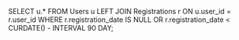 SELECT u.*
FROM Users u
LEFT JOIN Registrations r ON u.user_id = r.user_id
WHERE r.registration_date IS NULL 
   OR r.registration_date < CURDATE() - INTERVAL 90 DAY;
